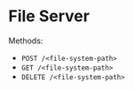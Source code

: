 # File Server

Methods:
- `POST /<file-system-path>`  
- `GET /<file-system-path>` 
- `DELETE /<file-system-path>`  

